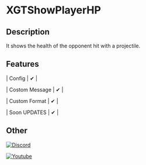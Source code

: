 # XGTShowPlayerHP

## Description
It shows the health of the opponent hit with a projectile.

## Features
| Config | ✔ |

| Costom Message | ✔ |

| Custom Format | ✔ |

| Soon UPDATES | ✔ |

## Other

[![Discord](https://img.shields.io/discord/330850307607363585?logo=discord)](https://discord.gg/h8uTKFh)


[![Youtube]()](https://youtube.com/xgdavid)


